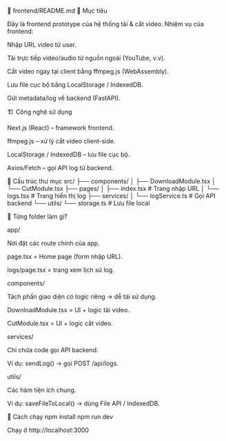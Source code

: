 📄 frontend/README.md
🎯 Mục tiêu

Đây là frontend prototype của hệ thống tải & cắt video.
Nhiệm vụ của frontend:

Nhập URL video từ user.

Tải trực tiếp video/audio từ nguồn ngoài (YouTube, v.v).

Cắt video ngay tại client bằng ffmpeg.js (WebAssembly).

Lưu file cục bộ bằng LocalStorage / IndexedDB.

Gửi metadata/log về backend (FastAPI).

🏗️ Công nghệ sử dụng

Next.js (React) – framework frontend.

ffmpeg.js – xử lý cắt video client-side.

LocalStorage / IndexedDB – lưu file cục bộ.

Axios/Fetch – gọi API log từ backend.

📂 Cấu trúc thư mục
src/
├── components/
│ ├── DownloadModule.tsx
│ └── CutModule.tsx
├── pages/
│ ├── index.tsx # Trang nhập URL
│ └── logs.tsx # Trang hiển thị log
├── services/
│ └── logService.ts # Gọi API backend
└── utils/
└── storage.ts # Lưu file local

🔎 Từng folder làm gì?

app/

Nơi đặt các route chính của app.

page.tsx = Home page (form nhập URL).

logs/page.tsx = trang xem lịch sử log.

components/

Tách phần giao diện có logic riêng → dễ tái sử dụng.

DownloadModule.tsx = UI + logic tải video.

CutModule.tsx = UI + logic cắt video.

services/

Chỉ chứa code gọi API backend.

Ví dụ: sendLog() → gọi POST /api/logs.

utils/

Các hàm tiện ích chung.

Ví dụ: saveFileToLocal() → dùng File API / IndexedDB.

🚀 Cách chạy
npm install
npm run dev

Chạy ở http://localhost:3000
